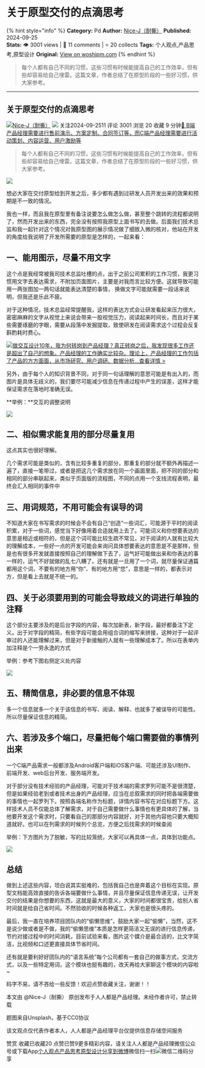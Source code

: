 # 关于原型交付的点滴思考
{% hint style="info" %}
**Category:** Pd
**Author:** [Nice-J（耐撕）](https://www.woshipm.com/u/1262642)
**Published:** 2024-09-25  
**Stats:** 👁️ 3001 views | 💬 11 comments | ⭐ 20 collects
**Tags:** 个人观点,产品思考,原型设计
**Original:** [View on woshipm.com](https://www.woshipm.com/pd/6119821.html)
{% endhint %}
> 每个人都有自己不同的习惯，这些习惯有时候能提高自己的工作效率，但有些却容易给自己埋雷。这篇文章，作者总结了在原型阶段的一些好习惯，供大家参考。

---

## 关于原型交付的点滴思考

[![](https://static.woshipm.com/WX_U_202104_20210426075355_2002.jpg?imageView2/1/w/72/h/72/q/100)](https://www.woshipm.com/u/1262642)[Nice-J（耐撕）](https://www.woshipm.com/u/1262642) ![](https://static.woshipm.com/tag/1101_1@2x.png) 关注2024-09-2511 评论 3001 浏览 20 收藏 9 分钟[🔗 B端产品经理需要进行售前演示、方案定制、合同签订等，而C端产品经理需要进行活动策划、内容运营、用户激励等](https://ke.qidianla.com/courses/bcpm)

> 每个人都有自己不同的习惯，这些习惯有时候能提高自己的工作效率，但有些却容易给自己埋雷。这篇文章，作者总结了在原型阶段的一些好习惯，供大家参考。

![](https://image.woshipm.com/2023/04/14/0d78bf02-da8f-11ed-a86f-00163e0b5ff3.jpg)

想必大家在交付原型给到开发之后，多少都有遇到过研发人员开发出来的效果和预期是不一致的情况。

我也一样，而且我在原型里有备注说要怎么做怎么做，甚至整个跳转的流程都说明了，然而开发出来的东西，完全没有按照我原型上面书写的去做。后面我们技术总监和我一起针对这个情况对我原型图的展示情况做了细致入微的核对，他站在开发的角度给我说明了开发所需要的原型是怎样的，一起来看：

## 一、能用图示，尽量不用文字

这个点是我经常被我司技术总监吐槽的点，出于之前公司累积的工作习惯，我更习惯用文字去表达需求，不附加页面图片，主要是对我而言比较方便。这就导致可能用一两张图加一两句话就能表达清楚的事情， 换做文字可能就需要一段话来说明，但我还是乐此不疲。

对于这种情况，技术总监经常提醒我，这样的表达方式会让研发看起来压力很大，密密麻麻的文字从视觉上来说会带来一股视觉压力，阅读起来时间长，而且对于某些需要琢磨的字眼，需要从段落中发掘提取，致使研发在阅读需求这个过程会反复斟酌耗时费心。

[![](https://image.woshipm.com/2023/08/02/769bf6f4-30e6-11ee-b3cb-00163e0b5ff3.png)做交互设计10年，我为何转岗到产品经理？真正转岗之后，我发现很多工作还是超出了自己的想象。产品经理的工作确实比较杂。理论上，产品经理的工作包括了产品的方方面面，从市场研究、用户调研、数据分析...查看详情 >](https://ke.qidianla.com/courses/bcpm)

另外，由于每个人的知识背景不同，对于同一句话理解的意思可能是有出入的，而图片是具体无歧义的，我们要尽可能减少信息在传递过程中产生的误差，这样才能保证需求在落地时准确无误。

**举例：**交互的调整说明

![](https://image.woshipm.com/2024/09/25/2cd2f458-7b06-11ef-abf0-00163e0b5ff3.png)

## 二、相似需求能复用的部分尽量复用

这点其实也很好理解。

几个需求可能是类似的，含有比较多重复的部分，那重复的部分就不额外再描述一遍了，直接一笔带过，或者是把这几个需求放在同一个画面里面，把不同的部分和相同的部分串联起来，类似于页面版的流程图，不同的点用一个支线流程表明，最终会汇入相同的事件中

## 三、用词规范，不用可能会有误导的词

不知道大家在书写需求的时候会不会有自己“创造”一些词汇，可能源于平时的阅读积累，对于一些词，感觉当下好像用着合适就用上去了。可能词义和你想要表达的意思是相近或相符的，但是这个词可能比较生疏不常见，对于阅读的人就有比较大的理解成本，一些好一点的开发可能会来询问具体想要表达的意思是不是那样，但是也有很多开发就直接按照自己的理解做下去了，运气好可能做出来和你表达的事一样的，运气不好就做的乱七八糟了。还有就是一旦用了一个词，就尽量保证通篇都用这个词，不要有的地方用“你”、有的地方用“您”，意思是一样的，都表示对方，但是看上去就是不统一的。

## 四、关于必须要用到的可能会导致歧义的词进行单独的注释

这个部分主要涉及的是后台字段的内容，每次加新表，新字段，最好都备注下定义。出于对字段的精简，有些字段可能会用组合词的缩写来拼接，这种对于一起评审过的人还能理解过来，但是对于新接触的人就有一些理解成本了。所以在表单内加注释是个一劳永逸的方式

举例：参考下图右侧定义处内容

![](https://image.woshipm.com/2024/09/25/36543758-7b06-11ef-baf4-00163e0b5ff3.png)

## 五、精简信息，非必要的信息不体现

多一个信息就多一个关于该信息的书写、阅读、解释、也就多了被误导的可能性。所以尽量保证信息的精简。

## 六、若涉及多个端口，尽量把每个端口需要做的事情列出来

一个C端产品需求一般都涉及Android客户端和iOS客户端、可能还涉及UI制作、前端开发、web后台开发、服务端开发。

对于部分没有技术经验的产品经理，可能对于技术端的需求罗列可能不是很清楚，但是如果经验老到或者技术出身的产品经理，应当在总叙需求的同时把各端需要做的事情也一起罗列下。按照各端名称作为标题，详情内容书写在对应标题下方。这样技术人员不仅能总体了解需求，对于自己需要做什么事情也有更具体的了解，当他要开发这个需求时，只要看自己的那部分内容就好，对于其他内容他只要大概知道就好。也可以在列需求的时候列个总览，方便之后找需求的时候查阅

举例：下方图片为了脱敏，写的比较笼统，大家可以再具体一点，具体到功能点。

![](https://image.woshipm.com/2024/09/25/3b12e32a-7b06-11ef-8c74-00163e0b5ff3.png)

## 总结

做到上述这些内容，坦白说其实挺难的，包括我自己也是奔着这个目标在实现。原型文档能高效直接的告诉各端要做什么事情，并且尽量保证信息传递无误，让开发交付的结果是你想要的东西，这就是最大的意义，大家的时间都很宝贵，给别人省时间就是给自己省时间。不然验收的时候各种返工，大家也是很头疼的。

最后，我一直在培养项目团队内的“偷懒思维”，鼓励大家一起“偷懒”，当然，这不是说少做或者是不做，我的“偷懒思维”本质是怎样更简洁又无误的进行信息传递，节约对接过程中的时间消耗，目前试验来看，图片这个媒介是最合适的，比文字简洁，比视频和口述更直接具体节省时间。

还有就是要利好好团队内的“语言系统”每个公司都有一套自己的做事方式，交流方式，以及一些特定用词，这个模块也挺有趣的，改天再给大家聊这个模块的内容啦~

码字不易，请不吝给一些反馈！欢迎点赞收藏关注，谢谢！！

本文由 @Nice-J（耐撕） 原创发布于人人都是产品经理。未经作者许可，禁止转载

题图来自Unsplash，基于CC0协议

该文观点仅代表作者本人，人人都是产品经理平台仅提供信息存储空间服务

赞赏 收藏已收藏20 点赞已赞9更多精彩内容，请关注人人都是产品经理微信公众号或下载App[个人观点](https://www.woshipm.com/tag/%e4%b8%aa%e4%ba%ba%e8%a7%82%e7%82%b9)[产品思考](https://www.woshipm.com/tag/%e4%ba%a7%e5%93%81%e6%80%9d%e8%80%83)[原型设计](https://www.woshipm.com/tag/rp)[分享到微博](https://service.weibo.com/share/share.php?appkey=2775287854&title=关于原型交付的点滴思考&url=https://www.woshipm.com/pd/6119821.html&pic=https://image.woshipm.com/2023/04/14/0d78bf02-da8f-11ed-a86f-00163e0b5ff3.jpg)微信扫一扫![微信二维码](https://api.pwmqr.com/qrcode/create/?url=https://www.woshipm.com/pd/6119821.html)分享